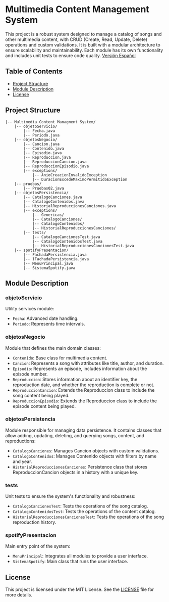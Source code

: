 # **Multimedia Content Management System**

This project is a robust system designed to manage a catalog of songs and other multimedia content, with CRUD (Create, Read, Update, Delete) operations and custom validations. It is built with a modular architecture to ensure scalability and maintainability. Each module has its own functionality and includes unit tests to ensure code quality. [Versión Español](./README.es.md)

## **Table of Contents**
- [Project Structure](#project-structure)
- [Module Description](#module-description)
- [License](#license)

## **Project Structure**

```plaintext
|-- Multimedia Content Managment System/
    |-- objetoServicio/
        |-- Fecha.java
        |-- Periodo.java
    |-- objetosNegocio/
        |-- Cancion.java
        |-- Contenido.java
        |-- Episodio.java
        |-- Reproduccion.java
        |-- ReproduccionCancion.java
        |-- ReproduccionEpisodio.java
        |-- exceptions/
            |-- AnioCreacionInvalidoException
            |-- DuracionExcedeMaximoPermitidoException
    |-- pruebas/
        |-- Pruebas02.java
    |-- objetosPersistencia/
        |-- CatalogoCanciones.java
        |-- CatalogoContenidos.java
        |-- HistorialReproduccionesCanciones.java
        |-- exceptions/
            |-- Genericas/
            |-- CatalogoCanciones/
            |-- CatalogoContenidos/
            |-- HistorialReproduccionesCanciones/    
        |-- tests/
            |-- CatalogoCancionesTest.java
            |-- CatalogoContenidosTest.java
            |-- HistorialReproduccionesCancionesTest.java
    |-- spotifyPresentacion/
        |-- FachadaPersistencia.java
        |-- IFachadaPersistencia.java
        |-- MenuPrincipal.java
        |-- SistemaSpotify.java
```

## **Module Description**

### **objetoServicio**
Utility services module:
- `Fecha`: Advanced date handling.
- `Periodo`: Represents time intervals.

### **objetosNegocio**
Module that defines the main domain classes:
- `Contenido`: Base class for multimedia content.
- `Cancion`: Represents a song with attributes like title, author, and duration.
- `Episodio`: Represents an episode, includes information about the episode number.
- `Reproduccion`: Stores information about an identifier key, the reproduction date, and whether the reproduction is complete or not.
- `ReproduccionCancion`: Extends the Reproduccion class to include the song content being played.
- `ReproduccionEpisodio`: Extends the Reproduccion class to include the episode content being played.

### **objetosPersistencia**
Module responsible for managing data persistence. It contains classes that allow adding, updating, deleting, and querying songs, content, and reproductions:
- `CatalogoCanciones`: Manages Cancion objects with custom validations.
- `CatalogoContenidos`: Manages Contenido objects with filters by name and year.
- `HistorialReproduccionesCanciones`: Persistence class that stores ReproduccionCancion objects in a history with a unique key.

### **tests**
Unit tests to ensure the system's functionality and robustness:
- `CatalogoCancionesTest`: Tests the operations of the song catalog.
- `CatalogoContenidosTest`: Tests the operations of the content catalog.
- `HistorialReproduccionesCancionesTest`: Tests the operations of the song reproduction history.

### **spotifyPresentacion**
Main entry point of the system:
- `MenuPrincipal`: Integrates all modules to provide a user interface.
- `SistemaSpotify`: Main class that runs the user interface.
   

## **License**
This project is licensed under the MIT License. See the [LICENSE](./LICENSE.md) file for more details.